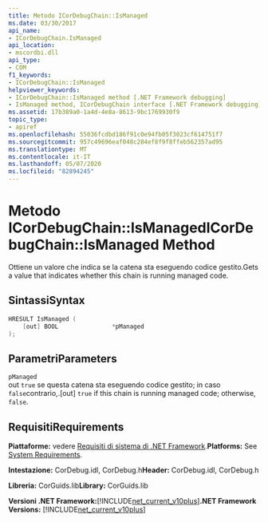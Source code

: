 ```yaml
---
title: Metodo ICorDebugChain::IsManaged
ms.date: 03/30/2017
api_name:
- ICorDebugChain.IsManaged
api_location:
- mscordbi.dll
api_type:
- COM
f1_keywords:
- ICorDebugChain::IsManaged
helpviewer_keywords:
- ICorDebugChain::IsManaged method [.NET Framework debugging]
- IsManaged method, ICorDebugChain interface [.NET Framework debugging]
ms.assetid: 17b389a0-1a4d-4e8a-8613-9bc1769930f9
topic_type:
- apiref
ms.openlocfilehash: 55036fcdbd186f91c0e94fb05f3023cf614751f7
ms.sourcegitcommit: 957c49696eaf048c284ef8f9f8ffeb562357ad95
ms.translationtype: MT
ms.contentlocale: it-IT
ms.lasthandoff: 05/07/2020
ms.locfileid: "82894245"
---
```

# <a name="icordebugchainismanaged-method"></a><span data-ttu-id="4bce8-102">Metodo ICorDebugChain::IsManaged</span><span class="sxs-lookup"><span data-stu-id="4bce8-102">ICorDebugChain::IsManaged Method</span></span>
<span data-ttu-id="4bce8-103">Ottiene un valore che indica se la catena sta eseguendo codice gestito.</span><span class="sxs-lookup"><span data-stu-id="4bce8-103">Gets a value that indicates whether this chain is running managed code.</span></span>  
  
## <a name="syntax"></a><span data-ttu-id="4bce8-104">Sintassi</span><span class="sxs-lookup"><span data-stu-id="4bce8-104">Syntax</span></span>  
  
```cpp  
HRESULT IsManaged (  
    [out] BOOL               *pManaged  
);  
```  
  
## <a name="parameters"></a><span data-ttu-id="4bce8-105">Parametri</span><span class="sxs-lookup"><span data-stu-id="4bce8-105">Parameters</span></span>  
 `pManaged`  
 <span data-ttu-id="4bce8-106">out `true` se questa catena sta eseguendo codice gestito; in caso `false`contrario,.</span><span class="sxs-lookup"><span data-stu-id="4bce8-106">[out] `true` if this chain is running managed code; otherwise, `false`.</span></span>  
  
## <a name="requirements"></a><span data-ttu-id="4bce8-107">Requisiti</span><span class="sxs-lookup"><span data-stu-id="4bce8-107">Requirements</span></span>  
 <span data-ttu-id="4bce8-108">**Piattaforme:** vedere [Requisiti di sistema di .NET Framework](../../get-started/system-requirements.md).</span><span class="sxs-lookup"><span data-stu-id="4bce8-108">**Platforms:** See [System Requirements](../../get-started/system-requirements.md).</span></span>  
  
 <span data-ttu-id="4bce8-109">**Intestazione:** CorDebug.idl, CorDebug.h</span><span class="sxs-lookup"><span data-stu-id="4bce8-109">**Header:** CorDebug.idl, CorDebug.h</span></span>  
  
 <span data-ttu-id="4bce8-110">**Libreria:** CorGuids.lib</span><span class="sxs-lookup"><span data-stu-id="4bce8-110">**Library:** CorGuids.lib</span></span>  
  
 <span data-ttu-id="4bce8-111">**Versioni .NET Framework:**[!INCLUDE[net_current_v10plus](../../../../includes/net-current-v10plus-md.md)]</span><span class="sxs-lookup"><span data-stu-id="4bce8-111">**.NET Framework Versions:** [!INCLUDE[net_current_v10plus](../../../../includes/net-current-v10plus-md.md)]</span></span>
